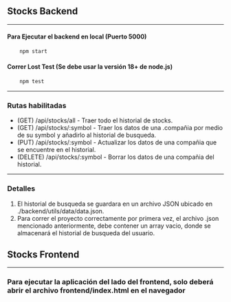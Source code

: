 ## Stocks Backend
---

#### Para Ejecutar el backend en local (Puerto 5000)
```bash
    npm start
```

#### Correr Lost Test (Se debe usar la versión 18+ de node.js)
```bash
    npm test
```

---

### Rutas habilitadas
* (GET) /api/stocks/all - Traer todo el historial de stocks.
* (GET) /api/stocks/:symbol - Traer los datos de una .compañia por medio de su symbol y añadirlo al historial de busqueda.
* (PUT) /api/stocks/:symbol - Actualizar los datos de una compañia que se encuentre en el historial.
* (DELETE) /api/stocks/:symbol - Borrar los datos de una compañia del historial.

---

### Detalles

1. El historial de busqueda se guardara en un archivo JSON ubicado en ./backend/utils/data/data.json.
2. Para correr el proyecto correctamente por primera vez, el archivo .json mencionado anteriormente, debe contener un array vacio, donde se almacenará el historial de busqueda del usuario.


## Stocks Frontend
---

### Para ejecutar la aplicación del lado del frontend, solo deberá abrir el archivo frontend/index.html en el navegador

